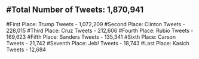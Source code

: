 #Total Number of Tweets: 1,870,941 
---
#First Place: Trump Tweets - 1,072,209
#Second Place: Clinton Tweets - 228,015
#Third Place: Cruz Tweets - 212,606
#Fourth Place: Rubio Tweets - 169,623
#Fifth Place: Sanders Tweets - 135,341
#Sixth Place: Carson Tweets - 21,742
#Seventh Place: Jeb! Tweets - 18,743
#Last Place: Kasich Tweets - 12,684
